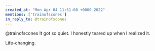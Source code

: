 ```yaml
---
created_at: "Mon Apr 04 11:51:08 +0000 2022"
mentions: ['trainofscones']
in_reply_to: @trainofscones
---
```


@trainofscones It got so quiet. I honestly teared up when I realized it.

Life-changing.